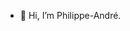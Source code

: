 - 👋 Hi, I’m Philippe-André.
 <!-- - 👀 I’m interested in game design and application development.
- 🌱 I’m currently learning Linux administration and computer networking.
- 💞️ I’m looking to collaborate on ...
 - 📫 How to reach me ... --!>

<!---
djinnalexio/djinnalexio is a ✨ special ✨ repository because its `README.md` (this file) appears on your GitHub profile.
You can click the Preview link to take a look at your changes.
--->
